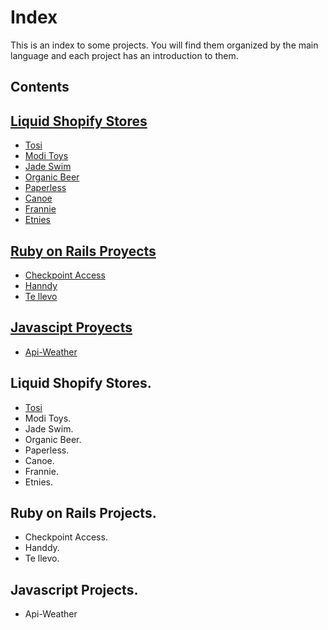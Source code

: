# Index
This is an index to some projects. You will find them organized by the main language and each project has an introduction to them.

## Contents     
## [Liquid Shopify Stores](#shopify)
 * [Tosi](#tosi)
 * [Modi Toys](#modi)
 * [Jade Swim](#jade)
 * [Organic Beer](#organic)
 * [Paperless](#paperless)
 * [Canoe](#canoe)
 * [Frannie](#frannie)
 * [Etnies](#etnies)

## [Ruby on Rails Proyects](#ror)
 * [Checkpoint Access](#checkpoint) 
 * [Hanndy](#handdy)
 * [Te llevo](#tellevo)

## [Javascipt Proyects](#js)
 * [Api-Weather](#weather)
     
<a name="shopify"></a>
## Liquid Shopify Stores.
<a name="tosi"></a>
  * [Tosi](https://tosi.com/)
 <a name="modi"></a>
  * Modi Toys.
 <a name="jade"></a>
  * Jade Swim.
 <a name="organic"></a>
  * Organic Beer.
 <a name="paperless"></a>
  * Paperless.
 <a name="canoe"></a>
  * Canoe.
 <a name="frannie"></a>
  * Frannie.
 <a name="etnies"></a>
  * Etnies.

<a name="ror"></a>
## Ruby on Rails Projects.
<a name="checkpoint"></a>
  * Checkpoint Access.
<a name="handdy"></a>
  * Handdy.
  <a name="tellevo"></a>
   * Te llevo.

<a name="js"></a>
## Javascript Projects.
<a name="weather"></a>
*   Api-Weather
